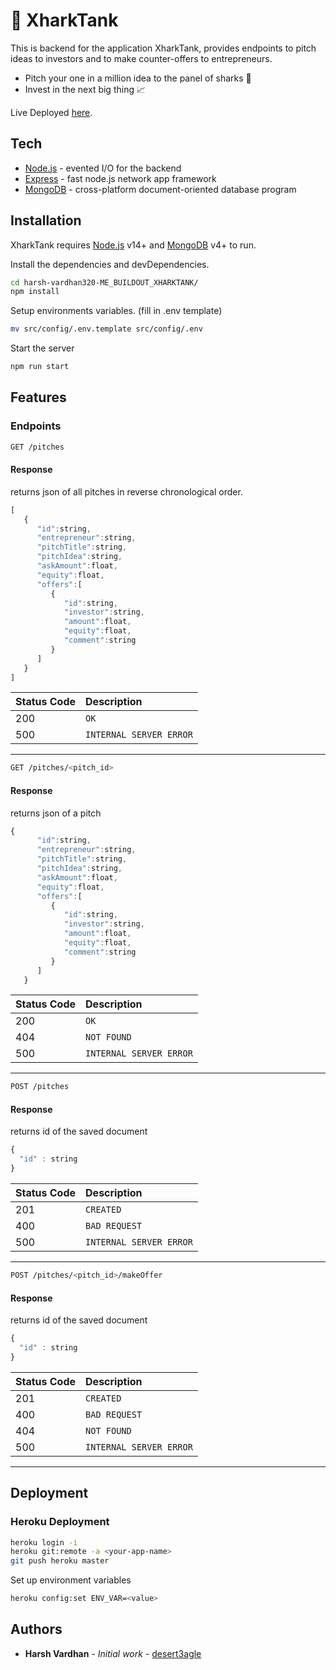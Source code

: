 # :shark: XharkTank 

This is backend for the application XharkTank, provides endpoints to pitch ideas to investors and to make counter-offers to entrepreneurs.

- Pitch your one in a million idea to the panel of sharks  :money_with_wings:
- Invest in the next big thing :chart_with_upwards_trend:

Live Deployed [here](https://xharktank-harsh-vardhan.herokuapp.com/).

## Tech



- [Node.js](https://nodejs.org/) - evented I/O for the backend
- [Express](https://www.npmjs.com/package/express) - fast node.js network app framework
- [MongoDB](https://www.mongodb.com) - cross-platform document-oriented database program


## Installation

XharkTank requires [Node.js](https://nodejs.org/) v14+ and [MongoDB](https://www.mongodb.com) v4+ to run.

Install the dependencies and devDependencies.
```sh
cd harsh-vardhan320-ME_BUILDOUT_XHARKTANK/
npm install
```
Setup environments variables. (fill in .env template)
```sh
mv src/config/.env.template src/config/.env
```
Start the server
```sh
npm run start
```

## Features
### Endpoints 

```sh
GET /pitches
```
#### Response
returns json of all pitches in reverse chronological  order.

```javascript
[
   {
      "id":string,
      "entrepreneur":string,
      "pitchTitle":string,
      "pitchIdea":string,
      "askAmount":float,
      "equity":float,
      "offers":[
         {
            "id":string,
            "investor":string,
            "amount":float,
            "equity":float,
            "comment":string
         }
      ]
   }
]
```
| Status Code | Description |
| :--- | :--- |
| 200 | `OK` |
| 500 | `INTERNAL SERVER ERROR` |
---
```sh
GET /pitches/<pitch_id>
```
#### Response
returns json of a pitch

```javascript
{
      "id":string,
      "entrepreneur":string,
      "pitchTitle":string,
      "pitchIdea":string,
      "askAmount":float,
      "equity":float,
      "offers":[
         {
            "id":string,
            "investor":string,
            "amount":float,
            "equity":float,
            "comment":string
         }
      ]
   }
```
| Status Code | Description |
| :--- | :--- |
| 200 | `OK` |
| 404 | `NOT FOUND` |
| 500 | `INTERNAL SERVER ERROR` |
---
```sh
POST /pitches
```
#### Response
returns id of the saved document
```javascript
{
  "id" : string
}
```
| Status Code | Description |
| :--- | :--- |
| 201 | `CREATED` |
| 400 | `BAD REQUEST` |
| 500 | `INTERNAL SERVER ERROR` |
---
```sh
POST /pitches/<pitch_id>/makeOffer
```
#### Response
returns id of the saved document
```javascript
{
  "id" : string
}
```
| Status Code | Description |
| :--- | :--- |
| 201 | `CREATED` |
| 400 | `BAD REQUEST` |
| 404 | `NOT FOUND` |
| 500 | `INTERNAL SERVER ERROR` |
---

## Deployment


### Heroku Deployment
```sh
heroku login -i
heroku git:remote -a <your-app-name>
git push heroku master
```
Set up environment variables 
```sh
heroku config:set ENV_VAR=<value>
```
## Authors
* **Harsh Vardhan** - *Initial work* - [desert3agle](https://github.com/desert3agle)
